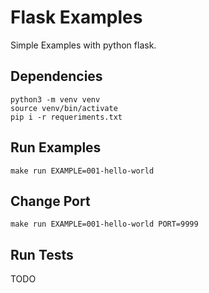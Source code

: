 
# Flask Examples

Simple Examples with python flask.

## Dependencies

```
python3 -m venv venv
source venv/bin/activate
pip i -r requeriments.txt
```

## Run Examples

```
make run EXAMPLE=001-hello-world
```

## Change Port

```
make run EXAMPLE=001-hello-world PORT=9999
```

## Run Tests

TODO
